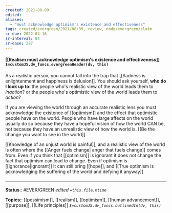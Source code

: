 ```yaml
---
created: 2021-08-09
edited: 
aliases:
  - "must acknowledge optimism's existence and effectiveness"
tags: created/evergreen/2021/08/09, review, node/evergreen/claim
sr-due: 2022-04-16
sr-interval: 84
sr-ease: 287
---
```


#### [[Realism must acknowledge optimism's existence and effectiveness]] `$=customJS.dv_funcs.evergreenHeader(dv, this)`

As a realistic person, you cannot fall into the trap that [[Sadness is enlightenment and happiness is delusion]]. You should ask yourself, **who do I look up to**: the people who's realistic view of the world leads them to *inaction*? or the people who's optimistic view of the world leads them to *action*?

If you are viewing the world through an accurate realistic lens you must acknowledge the existence of [[optimism]] and the effect that optimistic people have on the world. People who have large affects on the world usually do so because they have a hopeful vision of how the world CAN be, not because they have an unrealistic view of how the world is. [[Be the change you want to see in the world]]. 

[[Knowledge of an unjust world is painful]], and a realistic view of the world is often where the [[Anger fuels change| anger that fuels change]] comes from. 
Even if you think that [[optimism]] is ignorant it does not change the fact that optimism can lead to change. Even if optimism is [[ignorance|ignorant]] it can still bring [[hope]], and
[[True optimism is acknowledging the suffering of the world and defying it anyway]]

### <hr class="footnote"/>

**Status**:: #EVER/GREEN
*edited `=this.file.mtime`*

**Topics**:: [[pessimism]], [[realism]], [[optimism]], [[human advancement]], [[purpose]], [[Life principles]]
*`$=customJS.dv_funcs.outlinedIn(dv, this)`*
